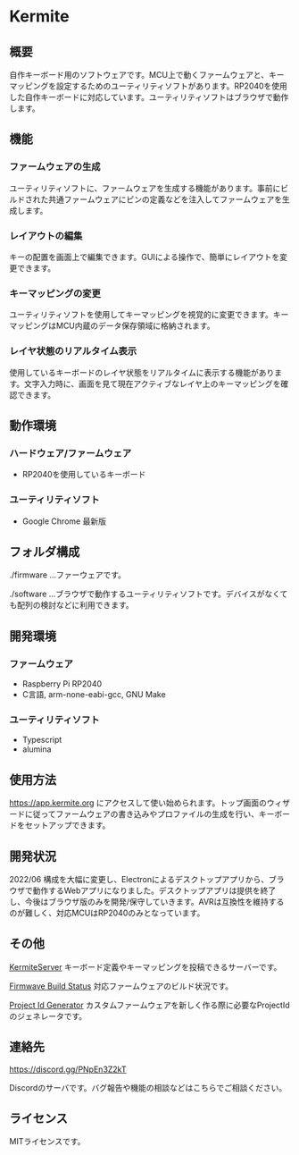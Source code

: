 # Kermite

## 概要

自作キーボード用のソフトウェアです。MCU上で動くファームウェアと、キーマッピングを設定するためのユーティリティソフトがあります。RP2040を使用した自作キーボードに対応しています。ユーティリティソフトはブラウザで動作します。

## 機能

### ファームウェアの生成

ユーティリティソフトに、ファームウェアを生成する機能があります。事前にビルドされた共通ファームウェアにピンの定義などを注入してファームウェアを生成します。

### レイアウトの編集

キーの配置を画面上で編集できます。GUIによる操作で、簡単にレイアウトを変更できます。

### キーマッピングの変更

ユーティリティソフトを使用してキーマッピングを視覚的に変更できます。キーマッピングはMCU内蔵のデータ保存領域に格納されます。

### レイヤ状態のリアルタイム表示

使用しているキーボードのレイヤ状態をリアルタイムに表示する機能があります。文字入力時に、画面を見て現在アクティブなレイヤ上のキーマッピングを確認できます。

## 動作環境

### ハードウェア/ファームウェア
- RP2040を使用しているキーボード

### ユーティリティソフト
- Google Chrome 最新版

## フォルダ構成

./firmware ...ファーウェアです。

./software ...ブラウザで動作するユーティリティソフトです。デバイスがなくても配列の検討などに利用できます。

## 開発環境

### ファームウェア
- Raspberry Pi RP2040
- C言語, arm-none-eabi-gcc, GNU Make

### ユーティリティソフト
- Typescript
- alumina

## 使用方法

https://app.kermite.org
にアクセスして使い始められます。トップ画面のウィザードに従ってファームウェアの書き込みやプロファイルの生成を行い、キーボードをセットアップできます。
## 開発状況

2022/06
構成を大幅に変更し、Electronによるデスクトップアプリから、ブラウザで動作するWebアプリになりました。デスクトップアプリは提供を終了し、今後はブラウザ版のみを開発/保守していきます。AVRは互換性を維持するのが難しく、対応MCUはRP2040のみとなっています。
## その他
[KermiteServer](https://server.kermite.org/) キーボード定義やキーマッピングを投稿できるサーバーです。

[Firmwave Build Status](https://assets.kermite.org/firmware-stats/) 対応ファームウェアのビルド状況です。

[Project Id Generator](https://assets.kermite.org/krs/generator/) カスタムファームウェアを新しく作る際に必要なProjectIdのジェネレータです。

## 連絡先
https://discord.gg/PNpEn3Z2kT

Discordのサーバです。バグ報告や機能の相談などはこちらでご相談ください。

## ライセンス
MITライセンスです。


